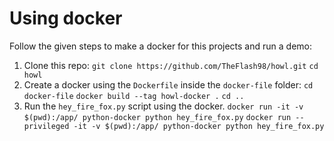 # Using docker
Follow the given steps to make a docker for this projects and run a demo:

1. Clone this repo:
    `git clone https://github.com/TheFlash98/howl.git`
    `cd howl`
2. Create a docker using the `Dockerfile` inside the `docker-file` folder:
    `cd docker-file`
    `docker build --tag howl-docker .`
    `cd ..`
3. Run the `hey_fire_fox.py` script using the docker.
    `docker run -it -v $(pwd):/app/ python-docker python hey_fire_fox.py`
    `docker run --privileged -it -v $(pwd):/app/ python-docker python hey_fire_fox.py`